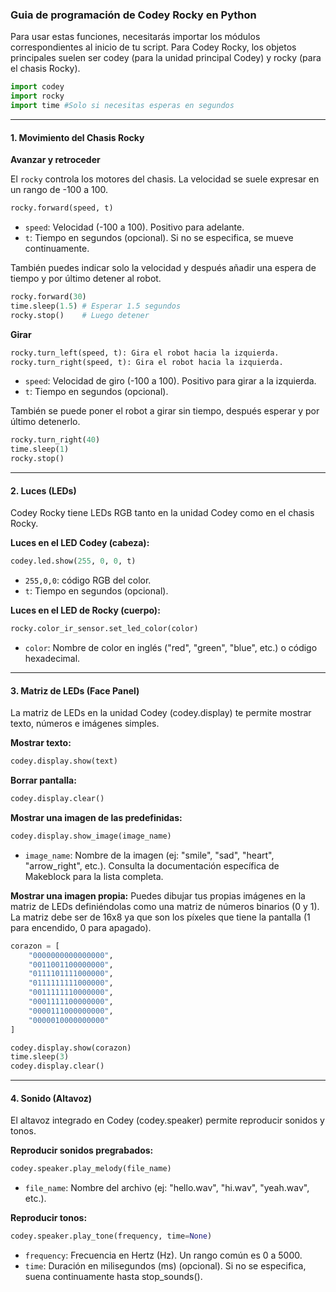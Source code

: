 ### Guia de programación de Codey Rocky en Python

Para usar estas funciones, necesitarás importar los módulos correspondientes al inicio de tu script. Para Codey Rocky, los objetos principales suelen ser codey (para la unidad principal Codey) y rocky (para el chasis Rocky).
```python
import codey
import rocky
import time #Solo si necesitas esperas en segundos
```
---

#### 1. Movimiento del Chasis Rocky

**Avanzar y retroceder**

El `rocky` controla los motores del chasis. La velocidad se suele expresar en un rango de -100 a 100.

```python
rocky.forward(speed, t)
```
- `speed`: Velocidad (-100 a 100). Positivo para adelante.
- `t`: Tiempo en segundos (opcional). Si no se especifica, se mueve continuamente.

También puedes indicar solo la velocidad y después añadir una espera de tiempo y por último detener al robot.
```python
rocky.forward(30)
time.sleep(1.5) # Esperar 1.5 segundos
rocky.stop()    # Luego detener
```

**Girar**

```python
rocky.turn_left(speed, t): Gira el robot hacia la izquierda.
rocky.turn_right(speed, t): Gira el robot hacia la izquierda.
```
- `speed`: Velocidad de giro (-100 a 100). Positivo para girar a la izquierda.
- `t`: Tiempo en segundos (opcional).

También se puede poner el robot a girar sin tiempo, después esperar y por último detenerlo.
```python
rocky.turn_right(40)
time.sleep(1)
rocky.stop()
```

--- 

#### 2. Luces (LEDs)

Codey Rocky tiene LEDs RGB tanto en la unidad Codey como en el chasis Rocky.

**Luces en el LED Codey (cabeza):**

```python
codey.led.show(255, 0, 0, t)
```

- `255,0,0`: código RGB del color.
- `t`: Tiempo en segundos (opcional).

**Luces en el LED de Rocky (cuerpo):**
```python
rocky.color_ir_sensor.set_led_color(color)
```
- `color`: Nombre de color en inglés ("red", "green", "blue", etc.) o código hexadecimal.

---

#### 3. Matriz de LEDs (Face Panel)

La matriz de LEDs en la unidad Codey (codey.display) te permite mostrar texto, números e imágenes simples.

**Mostrar texto:**
```python
codey.display.show(text)
```

**Borrar pantalla:**
```python
codey.display.clear()
```

**Mostrar una imagen de las predefinidas:**
```python
codey.display.show_image(image_name)
```
- `image_name`: Nombre de la imagen (ej: "smile", "sad", "heart", "arrow_right", etc.). Consulta la documentación específica de Makeblock para la lista completa.

**Mostrar una imagen propia:**
Puedes dibujar tus propias imágenes en la matriz de LEDs definiéndolas como una matriz de números binarios (0 y 1). La matriz debe ser de 16x8 ya que son los píxeles que tiene la pantalla (1 para encendido, 0 para apagado).
```python
corazon = [
    "0000000000000000",
    "0011001100000000",
    "0111101111000000",
    "0111111111000000",
    "0011111110000000",
    "0001111100000000",
    "0000111000000000",
    "0000010000000000"
]

codey.display.show(corazon)
time.sleep(3)
codey.display.clear()
```

---

#### 4. Sonido (Altavoz)
El altavoz integrado en Codey (codey.speaker) permite reproducir sonidos y tonos.

**Reproducir sonidos pregrabados:**
```python
codey.speaker.play_melody(file_name)
```
- `file_name`: Nombre del archivo (ej: "hello.wav", "hi.wav", "yeah.wav", etc.).

**Reproducir tonos:**
```python
codey.speaker.play_tone(frequency, time=None)
```
- `frequency`: Frecuencia en Hertz (Hz). Un rango común es 0 a 5000.
- `time`: Duración en milisegundos (ms) (opcional). Si no se especifica, suena continuamente hasta stop_sounds().


